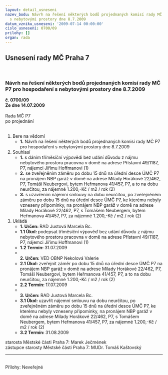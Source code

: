 ```yaml
---
layout: detail_usneseni
nazev_bodu: Návrh na řešení některých bodů projednaných komisí rady MČ P7 pro hospodaření
  s nebytovými prostory dne 8.7.2009
datum_vzniku_usneseni: '2009-07-14 00:00:00'
cislo_usneseni: 0700/09
prilohy: []
organ: rada
---
```

<div id="ucUsn_pList" class="usn">
	<span><h2>Usnesení rady MČ Praha 7 </h2>
<br></span><div class="standBody">
<span><h3>Návrh na řešení některých bodů projednaných komisí rady MČ P7 pro hospodaření s nebytovými prostory dne 8.7.2009</h3></span><div class="center">
		<strong>č. 0700/09</strong><br>
	</div>
<div class="center">
		<strong>Ze dne 14.07.2009</strong><br><br>
	</div>Rada MČ P7<br> po projednání<br><br><ol>
<li>Bere na vědomí<ul><li>
<strong>1.</strong> Návrh na řešení některých bodů projednaných komisí rady MČ P7 pro hospodaření s nebytovými prostory dne 8.7.2009</li></ul>
</li>
<li>Souhlasí<ul>
<li>
<strong>1.</strong> s dáním tříměsíční výpovědi bez udání důvodu z nájmu nebytového prostoru pracovna v domě na adrese Přístavní 49/1187, P7, nájemci Jiřímu Hoffmanovi (1)</li>
<li>
<strong>2.</strong> se zveřejněním záměru po dobu 15 dnů na úřední desce ÚMČ P7 na pronájem NBP garáž v domě na adrese Milady Horákové 22/462, P7, Tomáši Neubergovi, bytem Heřmanova 41/457, P7, a to na dobu neurčitou, za nájemné 1.200,-Kč / m2 / rok  (2)</li>
<li>
<strong>3.</strong> s uzavřením nájemní smlouvy na dobu neurčitou, po zveřejněném záměru po dobu 15 dnů na úřední desce ÚMČ P7, ke kterému nebyly vzneseny připomínky, na pronájem NBP garáž v domě na adrese Milady Horákové 22/462, P7, s Tomášem Neubergem, bytem Heřmanova 41/457, P7, za nájemné 1.200,-Kč / m2 / rok  (2)</li>
</ul>
</li>
<li>Ukládá<ul>
<li>
<strong>1. Určen: </strong>RAD Justová Marcela Bc.</li>
<li>
<strong>1.1 Úkol: </strong>podepsat tříměsíční výpověď bez udání důvodu z nájmu nebytového prostoru pracovna v domě na adrese Přístavní 49/1187, P7, nájemci Jiřímu Hoffmanovi  (1)</li>
<li>
<strong>1.2 Termín: </strong>31.07.2009</li>
<li>
<strong><br>2. Určen: </strong>VED OBNP Nekolová Valerie</li>
<li>
<strong>2.1 Úkol: </strong>zveřejnit záměr po dobu 15 dnů na úřední desce ÚMČ P7 na pronájem NBP garáž v domě na adrese Milady Horákové 22/462, P7, Tomáši Neubergovi, bytem Heřmanova 41/457, P7, a to na dobu neurčitou, za nájemné 1.200,-Kč / m2 / rok  (2)</li>
<li>
<strong>2.2 Termín: </strong>17.07.2009</li>
<li>
<strong><br>3. Určen: </strong>RAD Justová Marcela Bc.</li>
<li>
<strong>3.1 Úkol: </strong>uzavřít nájemní smlouvu na dobu neurčitou, po zveřejněném záměru po dobu 15 dnů na úřední desce ÚMČ P7, ke kterému nebyly vzneseny připomínky, na pronájem NBP garáž v domě na adrese Milady Horákové 22/462, P7, s Tomášem Neubergem, bytem Heřmanova 41/457, P7, za nájemné 1.200,-Kč / m2 / rok  (2)</li>
<li>
<strong>3.2 Termín: </strong>31.08.2009</li>
</ul>
</li>
</ol>starosta Městské části Praha 7: Marek Ječmének<br>zástupce starosty Městské části Praha 7: MUDr. Tomáš Kaštovský <hr>
<br>Přílohy: Neveřejné</div>
</div>